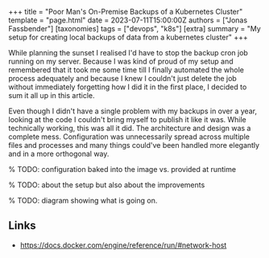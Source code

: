 +++
title = "Poor Man's On-Premise Backups of a Kubernetes Cluster"
template = "page.html"
date = 2023-07-11T15:00:00Z
authors = ["Jonas Fassbender"]
[taxonomies]
tags = ["devops", "k8s"]
[extra]
summary = "My setup for creating local backups of data from a kubernetes cluster"
+++

While planning the sunset I realised I'd have to stop the backup cron job running 
on my server.
Because I was kind of proud of my setup and remembered that it took me some time
till I finally automated the whole process adequately and because I knew I 
couldn't just delete the job without immediately forgetting how I did it in the
first place, I decided to sum it all up in this article.

Even though I didn't have a single problem with my backups in over a 
year, looking at the code I couldn't bring myself to publish it like it was.
While technically working, this was all it did. 
The architecture and design was a complete mess.
Configuration was unnecessarily spread across multiple files and processes and
many things could've been handled more elegantly and in a more orthogonal way.

% TODO: configuration baked into the image vs. provided at runtime

% TODO: about the setup but also about the improvements

% TODO: diagram showing what is going on. 

## Links

* https://docs.docker.com/engine/reference/run/#network-host
